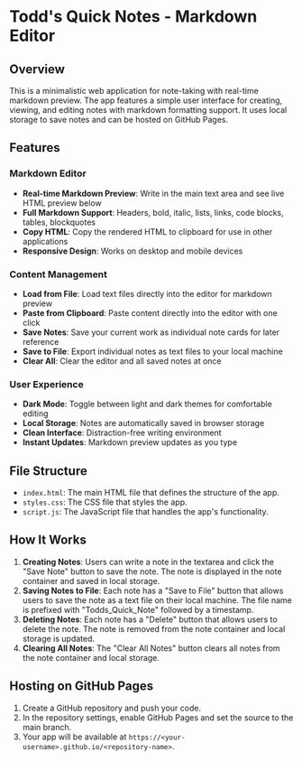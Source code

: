 # Todd's Quick Notes - Markdown Editor

## Overview
This is a minimalistic web application for note-taking with real-time markdown preview. The app features a simple user interface for creating, viewing, and editing notes with markdown formatting support. It uses local storage to save notes and can be hosted on GitHub Pages.

## Features

### Markdown Editor
- **Real-time Markdown Preview**: Write in the main text area and see live HTML preview below
- **Full Markdown Support**: Headers, bold, italic, lists, links, code blocks, tables, blockquotes
- **Copy HTML**: Copy the rendered HTML to clipboard for use in other applications
- **Responsive Design**: Works on desktop and mobile devices

### Content Management
- **Load from File**: Load text files directly into the editor for markdown preview
- **Paste from Clipboard**: Paste content directly into the editor with one click
- **Save Notes**: Save your current work as individual note cards for later reference
- **Save to File**: Export individual notes as text files to your local machine
- **Clear All**: Clear the editor and all saved notes at once

### User Experience
- **Dark Mode**: Toggle between light and dark themes for comfortable editing
- **Local Storage**: Notes are automatically saved in browser storage
- **Clean Interface**: Distraction-free writing environment
- **Instant Updates**: Markdown preview updates as you type

## File Structure
- `index.html`: The main HTML file that defines the structure of the app.
- `styles.css`: The CSS file that styles the app.
- `script.js`: The JavaScript file that handles the app's functionality.

## How It Works
1. **Creating Notes**: Users can write a note in the textarea and click the "Save Note" button to save the note. The note is displayed in the note container and saved in local storage.
2. **Saving Notes to File**: Each note has a "Save to File" button that allows users to save the note as a text file on their local machine. The file name is prefixed with "Todds_Quick_Note" followed by a timestamp.
3. **Deleting Notes**: Each note has a "Delete" button that allows users to delete the note. The note is removed from the note container and local storage is updated.
4. **Clearing All Notes**: The "Clear All Notes" button clears all notes from the note container and local storage.

## Hosting on GitHub Pages
1. Create a GitHub repository and push your code.
2. In the repository settings, enable GitHub Pages and set the source to the main branch.
3. Your app will be available at `https://<your-username>.github.io/<repository-name>`.
